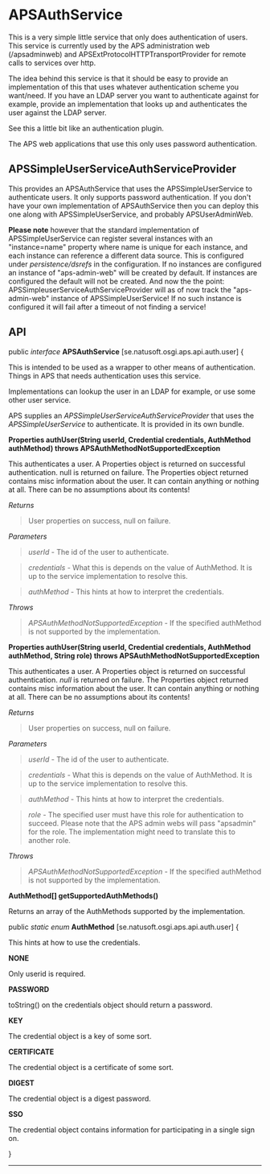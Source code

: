 # APSAuthService

This is a very simple little service that only does authentication of users. This service is currently used by the APS administration web (/apsadminweb) and APSExtProtocolHTTPTransportProvider for remote calls to services over http.

The idea behind this service is that it should be easy to provide an implementation of this that uses whatever authentication scheme you want/need. If you have an LDAP server you want to authenticate against for example, provide an implementation that looks up and authenticates the user against the LDAP server.

See this a little bit like an authentication plugin.

The APS web applications that use this only uses password authentication.

## APSSimpleUserServiceAuthServiceProvider

This provides an APSAuthService that uses the APSSimpleUserService to authenticate users. It only supports password authentication. If you don't have your own implementation of APSAuthService then you can deploy this one along with APSSimpleUserService, and probably APSUserAdminWeb.

__Please note__ however that the standard implementation of APSSimpleUserService can register several instances with an "instance=name" property where name is unique for each instance, and each instance can reference a different data source. This is configured under _persistence/dsrefs_ in the configuration. If no instances are configured an instance of "aps-admin-web" will be created by default. If instances are configured the default will not be created. And now the the point: APSSimpleuserServiceAuthServiceProvider will as of now track the "aps-admin-web" instance of APSSimpleUserService! If no such instance is configured it will fail after a timeout of not finding a service!

## API

public _interface_ __APSAuthService<Credential>__   [se.natusoft.osgi.aps.api.auth.user] {

This is intended to be used as a wrapper to other means of authentication. Things in APS that needs authentication uses this service.

Implementations can lookup the user in an LDAP for example, or use some other user service.

APS supplies an _APSSimpleUserServiceAuthServiceProvider_ that uses the _APSSimpleUserService_ to authenticate. It is provided in its own bundle.

__Properties authUser(String userId, Credential credentials, AuthMethod authMethod) throws APSAuthMethodNotSupportedException__

This authenticates a user. A Properties object is returned on successful authentication. null is returned on failure. The Properties object returned contains misc information about the user. It can contain anything or nothing at all. There can be no assumptions about its contents!

_Returns_

> User properties on success, null on failure.

_Parameters_

> _userId_ - The id of the user to authenticate. 

> _credentials_ - What this is depends on the value of AuthMethod. It is up to the service implementation to resolve this. 

> _authMethod_ - This hints at how to interpret the credentials. 

_Throws_

> _APSAuthMethodNotSupportedException_ - If the specified authMethod is not supported by the implementation. 

__Properties authUser(String userId, Credential credentials, AuthMethod authMethod, String role) throws APSAuthMethodNotSupportedException__

This authenticates a user. A Properties object is returned on successful authentication. _null_ is returned on failure. The Properties object returned contains misc information about the user. It can contain anything or nothing at all. There can be no assumptions about its contents!

_Returns_

> User properties on success, null on failure.

_Parameters_

> _userId_ - The id of the user to authenticate. 

> _credentials_ - What this is depends on the value of AuthMethod. It is up to the service implementation to resolve this. 

> _authMethod_ - This hints at how to interpret the credentials. 

> _role_ - The specified user must have this role for authentication to succeed. Please note that the APS admin webs will pass "apsadmin" for the role. The implementation might need to translate this to another role. 

_Throws_

> _APSAuthMethodNotSupportedException_ - If the specified authMethod is not supported by the implementation. 

__AuthMethod[] getSupportedAuthMethods()__

Returns an array of the AuthMethods supported by the implementation.

public _static_ _enum_ __AuthMethod__   [se.natusoft.osgi.aps.api.auth.user] {

This hints at how to use the credentials.

__NONE__

 Only userid is required.

__PASSWORD__

 toString() on the credentials object should return a password.

__KEY__

 The credential object is a key of some sort.

__CERTIFICATE__

 The credential object is a certificate of some sort.

__DIGEST__

 The credential object is a digest password.

__SSO__

 The credential object contains information for participating in a single sign on.

}

----

    

